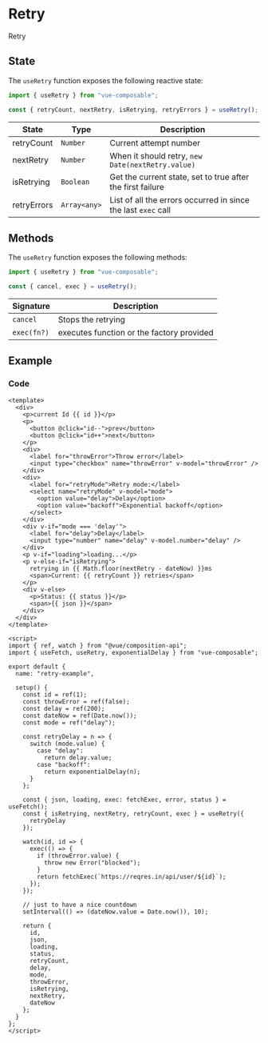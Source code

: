 # Retry

Retry

## State

The `useRetry` function exposes the following reactive state:

```js
import { useRetry } from "vue-composable";

const { retryCount, nextRetry, isRetrying, retryErrors } = useRetry();
```

| State       | Type         | Description                                                   |
| ----------- | ------------ | ------------------------------------------------------------- |
| retryCount  | `Number`     | Current attempt number                                        |
| nextRetry   | `Number`     | When it should retry, `new Date(nextRetry.value)`             |
| isRetrying  | `Boolean`    | Get the current state, set to true after the first failure    |
| retryErrors | `Array<any>` | List of all the errors occurred in since the last `exec` call |

## Methods

The `useRetry` function exposes the following methods:

```js
import { useRetry } from "vue-composable";

const { cancel, exec } = useRetry();
```

| Signature   | Description                               |
| ----------- | ----------------------------------------- |
| `cancel`    | Stops the retrying                        |
| `exec(fn?)` | executes function or the factory provided |

## Example

<retry-example/>

### Code

```vue
<template>
  <div>
    <p>current Id {{ id }}</p>
    <p>
      <button @click="id--">prev</button>
      <button @click="id++">next</button>
    </p>
    <div>
      <label for="throwError">Throw error</label>
      <input type="checkbox" name="throwError" v-model="throwError" />
    </div>
    <div>
      <label for="retryMode">Retry mode:</label>
      <select name="retryMode" v-model="mode">
        <option value="delay">Delay</option>
        <option value="backoff">Exponential backoff</option>
      </select>
    </div>
    <div v-if="mode === 'delay'">
      <label for="delay">Delay</label>
      <input type="number" name="delay" v-model.number="delay" />
    </div>
    <p v-if="loading">loading...</p>
    <p v-else-if="isRetrying">
      retrying in {{ Math.floor(nextRetry - dateNow) }}ms
      <span>Current: {{ retryCount }} retries</span>
    </p>
    <div v-else>
      <p>Status: {{ status }}</p>
      <span>{{ json }}</span>
    </div>
  </div>
</template>

<script>
import { ref, watch } from "@vue/composition-api";
import { useFetch, useRetry, exponentialDelay } from "vue-composable";

export default {
  name: "retry-example",

  setup() {
    const id = ref(1);
    const throwError = ref(false);
    const delay = ref(200);
    const dateNow = ref(Date.now());
    const mode = ref("delay");

    const retryDelay = n => {
      switch (mode.value) {
        case "delay":
          return delay.value;
        case "backoff":
          return exponentialDelay(n);
      }
    };

    const { json, loading, exec: fetchExec, error, status } = useFetch();
    const { isRetrying, nextRetry, retryCount, exec } = useRetry({
      retryDelay
    });

    watch(id, id => {
      exec(() => {
        if (throwError.value) {
          throw new Error("blocked");
        }
        return fetchExec(`https://reqres.in/api/user/${id}`);
      });
    });

    // just to have a nice countdown
    setInterval(() => (dateNow.value = Date.now()), 10);

    return {
      id,
      json,
      loading,
      status,
      retryCount,
      delay,
      mode,
      throwError,
      isRetrying,
      nextRetry,
      dateNow
    };
  }
};
</script>
```
